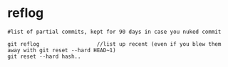 # reflog

	#list of partial commits, kept for 90 days in case you nuked commit

	git reflog 					//list up recent (even if you blew them away with git reset --hard HEAD~1)
	git reset --hard hash..
	

